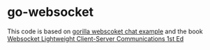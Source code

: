 # go-websocket

This code is based on [gorilla webscoket chat example][1] and the book
[Websocket Lightweight Client-Server Communications 1st Ed][2]




<!-- Links -->
[1]: https://github.com/gorilla/websocket
[2]: https://www.google.com.br/books/edition/WebSocket/BpaJCgAAQBAJ?hl=en&gbpv=0